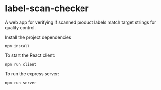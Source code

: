 # label-scan-checker

A web app for verifying if scanned product labels match target strings for quality control.

Install the project dependencies

```
npm install
```

To start the React client:

```
npm run client
```

To run the express server:

```
npm run server
```
